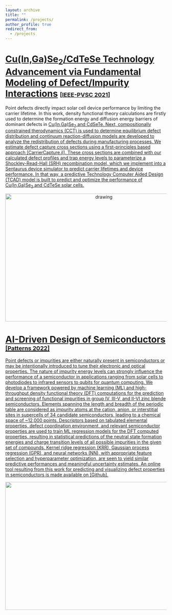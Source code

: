 ```yaml
---
layout: archive
title: ""
permalink: /projects/
author_profile: true
redirect_from:
  - /projects
---
```


# <u>Cu(In,Ga)Se<sub>2</sub>/CdTeSe Technology Advancement via Fundamental Modeling of Defect/Impurity Interactions</u> <font size=4>[<a href="https://ieeexplore.ieee.org/stamp/stamp.jsp?tp=&arnumber=9519020">IEEE-PVSC 2021</a>]</font>

Point defects directly impact solar cell device performance by limiting the carrier lifetime. In this work, density functional theory calculations are firstly used to determine the formation energy and diffusion energy barriers of dominant defects in <u>Cu(In,Ga)Se<sub>2</sub> and CdSeTe. Next, compositionally constrained therodynamics (CCT) is used to determine equilibrium defect distribution and continuum reaction-diffusion models are developed to analyze the redistribution of defects during manufacturing processes. We estimate defect capture cross sections using a first-principles based approach [[CarrierCapture.jl](https://github.com/WMD-group/CarrierCapture.jl)]. These cross sections are combined with our calculated defect profiles and trap energy levels to parameterize a Shockley-Read-Hall (SRH) recombination model, which we implement into a Sentaurus device simulator to predict carrier lifetimes and device performance. In that way, a predictive Technology Computer Aided Design (TCAD) model is built to predict and optimize the performance of <u>Cu(In,Ga)Se<sub>2</sub> and CdTeSe solar cells.

<p align="center">
<img src="https://xiaofx2.github.io/images/Web_CIGS.png" alt="drawing" width="600" height="400"/>
</p>

# <u>AI-Driven Design of Semiconductors</u> <font size=4>[<a href="https://www.sciencedirect.com/science/article/pii/S266638992200023X/pdfft?md5=c9655359558a9616280b5776b304aaf0&pid=1-s2.0-S266638992200023X-main.pdf">Patterns 2022</a>]</font>

Point defects or impurities are either naturally present in semiconductors or may be intentionally introduced to tune their electronic and optical properties. The nature of impurity energy levels can strongly influence the performance of a semiconductor in applications ranging from solar cells to photodiodes to infrared sensors to qubits for quantum computing. We develop a framework powered by machine learning (ML) and high-throughput density functional theory (DFT) computations for the prediction and screening of functional impurities in group IV, III-V, and II-VI zinc blende semiconductors. Elements spanning the length and breadth of the periodic table are considered as impurity atoms at the cation, anion, or interstitial sites in supercells of 34 candidate semiconductors, leading to a chemical space of ~12,000 points. Descriptors based on tabulated elemental properties, defect coordination environment, and relevant semiconductor properties are used to train ML regression models for the DFT computed properties, resulting in statistical predictions of the neutral state formation energies and charge transition levels of all possible impurities in the given set of compounds. Kernel ridge regression (KRR), Gaussian process regression (GPR), and neural networks (NN), with appropriate feature selection and hyperparameter optimization, are seen to yield similar predictive performances and meaningful uncertainty estimates. An online tool resulting from this work for predicting and visualizing defect properties in semiconductors is made available on [[Github](https://github.com/lmjacoby/ai_semiconductors)].

<p align="center">
<img src="https://xiaofx2.github.io/images/predict_tool_app.gif" width="600" height="400"/>
</p>
  
